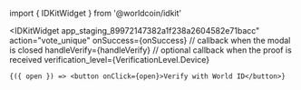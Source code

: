 import { IDKitWidget } from '@worldcoin/idkit'

<IDKitWidget
	app_staging_89972147382a1f238a2604582e71bacc"
	action="vote_unique"
	onSuccess={onSuccess} // callback when the modal is closed
	handleVerify={handleVerify} // optional callback when the proof is received
	verification_level={VerificationLevel.Device}
>
	{({ open }) => <button onClick={open}>Verify with World ID</button>}
</IDKitWidget>
